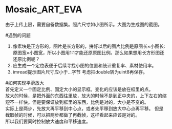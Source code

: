 # Mosaic_ART_EVA
由于上传上限，需要自备数据集。照片尺寸如小图所示。大图为生成图的截图。

#遇到的问题  
1. 像素块是正方形的，图片是长方形的，拼好以后的图片比例是原图长×小图长:原图宽×小图宽，所以小图用1:1才能还原原图比例。那么如果想用长方形图还还原比例呢？  
2. 应生成一个定位表便于后续寻找小图的位置和统计重复率、素材使用率。  
3. imread提示图片尺寸应小于...字节 考虑把double转为uint8再保存。  

#如何实现平滑放大  
首先定义一个固定比例、固定大小的显示框。变化的应该是放在框里的点。  
放大的时候，是把外面的东西往里放，放大的时候不是到正中央的，上下左右的缩短不一样快。但是要保证放到框里的东西，比例是对的，大小是不变的。  
实际上是两步，先放大再平移到中心点，或者先平移到放大中心点再平移。  但是截取帧的时候，可以把两步都做了再截帧，这样看起来应该是对的。  
所以我们要同时控制放大速度和平移速度。  
